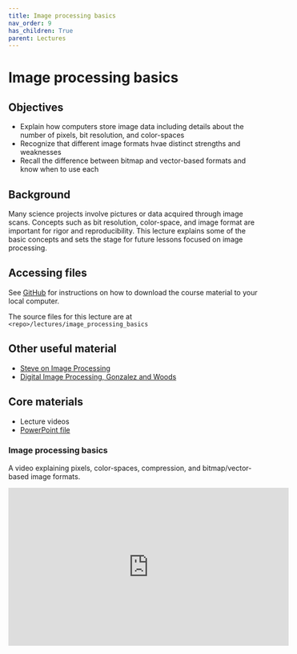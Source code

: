 ```yaml
---
title: Image processing basics
nav_order: 9
has_children: True
parent: Lectures
---
```


# Image processing basics

## Objectives

+ Explain how computers store image data including details about the number of pixels, bit resolution, and color-spaces
+ Recognize that different image formats hvae distinct strengths and weaknesses
+ Recall the difference between bitmap and vector-based formats and know when to use each

## Background

Many science projects involve pictures or data acquired through image scans. Concepts such as bit resolution, color-space, and image format are important for rigor and reproducibility. This lecture explains some of the basic concepts and sets the stage for future lessons focused on image processing.

## Accessing files

See [GitHub](../../GitHub/GitHub.html) for instructions on how to download the course material to your local computer.

The source files for this lecture are at `<repo>/lectures/image_processing_basics`

## Other useful material

+ [Steve on Image Processing](https://blogs.mathworks.com/steve/)
+ [Digital Image Processing, Gonzalez and Woods](https://www.google.com/books/edition/_/738oAQAAMAAJ?hl=en&gbpv=1)

## Core materials

+ Lecture videos
+ [PowerPoint file](https://github.com/Campbell-Muscle-Lab/teaching_PGY630_QM/blob/master/lectures/image_processing_basics/image_procssing_basics.pptx)

### Image processing basics

A video explaining pixels, color-spaces, compression, and bitmap/vector-based image formats.

<iframe width="560" height="315" src="https://uky.yuja.com/V/Video?v=2842574&node=9975079&a=1150885301&preload=false" frameborder="0" webkitallowfullscreen mozallowfullscreen allowfullscreen></iframe>